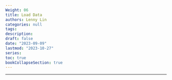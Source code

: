 ```yaml
---
Weight: 06
title: Load Data
authors: Lenny Lin
categories: null
tags: 
description: 
draft: false
date: "2023-09-09"
lastmod: "2023-10-27"
series:
toc: true
bookCollapseSection: true
---
```



<!--more-->

---



